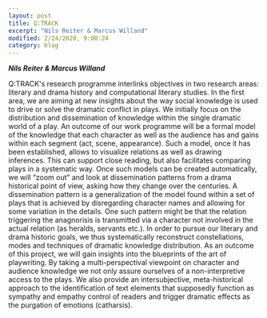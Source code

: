 ```yaml
---
layout: post
title: Q:TRACK
excerpt: "Nils Reiter & Marcus Willand"
modified: 2/24/2020, 9:00:24
category: blog
---
```


***Nils Reiter & Marcus Willand***

Q:TRACK's research programme interlinks objectives in two research areas: literary and drama history and computational literary studies. In the first area, we are aiming at new insights about the way social knowledge is used to drive or solve the dramatic conflict in plays. We initially focus on the distribution and dissemination of knowledge within the single dramatic world of a play. An outcome of our work programme will be a formal model of the knowledge that each character as well as the audience has and gains within each segment (act, scene, appearance). Such a model, once it has been established, allows to visualize relations as well as drawing inferences. This can support close reading, but also facilitates comparing plays in a systematic way. Once such models can be created automatically, we will “zoom out” and look at dissemination patterns from a drama historical point of view, asking how they change over the centuries. A dissemination pattern is a generalization of the model found within a set of plays that is achieved by disregarding character names and allowing for some variation in the details. One such pattern might be that the relation triggering the anagnorisis is transmitted via a character not involved in the actual relation (as heralds, servants etc.).
In order to pursue our literary and drama historic goals, we thus systematically reconstruct constellations, modes and techniques of dramatic knowledge distribution. As an outcome of this project, we will gain insights into the blueprints of the art of playwriting. By taking a multi-perspectival viewpoint on character and audience knowledge we not only assure ourselves of a non-interpretive access to the plays. We also provide an intersubjective, meta-historical approach to the identification of text elements that supposedly function as sympathy and empathy control of readers and trigger dramatic effects as the purgation of emotions (catharsis).
